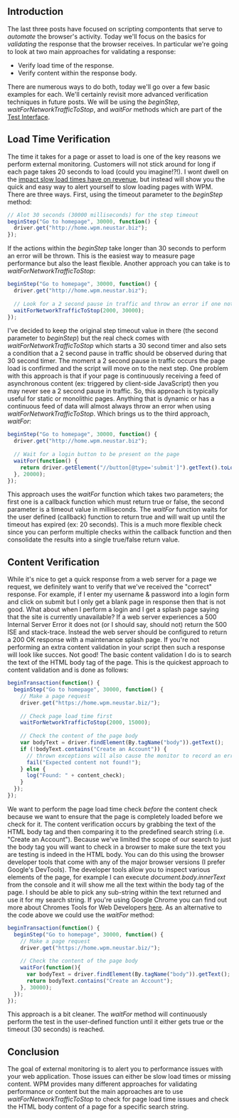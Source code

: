 ## Introduction
The last three posts have focused on scripting compontents that serve to _automate_ the browser's activity.  Today we'll focus on the basics for _validating_ the response that the browser receives.  In particular we're going to look at two main approaches for validating a response:

- Verify load time of the response.
- Verify content within the response body.

There are numerous ways to do both, today we'll go over a few basic examples for each.  We'll certainly revisit more advanced verification techniques in future posts.  We will be using the _beginStep_, _waitForNetworkTrafficToStop_, and _waitFor_ methods which are part of the [Test Interface](http://docs.wpm.neustar.biz/testscript-api/biz/neustar/wpm/api/Test.html).

## Load Time Verification
The time it takes for a page or asset to load is one of the key reasons we perform external monitoring.  Customers will not stick around for long if each page takes 20 seconds to load (could you imagine!?!).  I wont dwell on the [impact slow load times have on revenue](https://medium.com/@vikigreen/impact-of-slow-page-load-time-on-website-performance-40d5c9ce568a), but instead will show you the quick and easy way to alert yourself to slow loading pages with WPM.  There are three ways.  First, using the timeout parameter to the _beginStep_ method:

```javascript
// Alot 30 seconds (30000 milliseconds) for the step timeout
beginStep("Go to homepage", 30000, function() {
  driver.get("http://home.wpm.neustar.biz");
});
```
If the actions within the _beginStep_ take longer than 30 seconds to perform an error will be thrown.  This is the easiest way to measure page performance but also the least flexible.  Another approach you can take is to _waitForNetworkTrafficToStop_:

```javascript
beginStep("Go to homepage", 30000, function() {
  driver.get("http://home.wpm.neustar.biz");
  
  // Look for a 2 second pause in traffic and throw an error if one not found after 30 seconds 
  waitForNetworkTrafficToStop(2000, 30000);
});
```

I've decided to keep the original step timeout value in there (the second parameter to _beginStep_) but the real check comes with _waitForNetworkTrafficToStop_ which starts a 30 second timer and also sets a condition that a 2 second pause in traffic should be observed during that 30 second timer.  The moment a 2 second pause in traffic occurs the page load is confirmed and the script will move on to the next step.  One problem with this approach is that if your page is continuously receiving a feed of asynchronous content (ex: triggered by client-side JavaScript) then you may never see a 2 second pause in traffic.  So, this approach is typically useful for static or monolithic pages.  Anything that is dynamic or has a continuous feed of data will almost always throw an error when using _waitForNetworkTrafficToStop_.  Which brings us to the third approach, _waitFor_:

```javascript
beginStep("Go to homepage", 30000, function() {
  driver.get("http://home.wpm.neustar.biz");
  
  // Wait for a login button to be present on the page
  waitFor(function() {
    return driver.getElement("//button[@type='submit']").getText().toLowerCase().startsWith("login")
  }, 20000);
});
```

This approach uses the _waitFor_ function which takes two parameters; the first one is a callback function which must return true or false, the second parameter is a timeout value in milliseconds.  The _waitFor_ function waits for the user defined (callback) function to return true and will wait up until the timeout has expired (ex: 20 seconds).  This is a much more flexible check since you can perform multiple checks within the callback function and then consolidate the results into a single true/false return value.  

## Content Verification
While it's nice to get a quick response from a web server for a page we request, we definitely want to verify that we've received the "correct" response.  For example, if I enter my username & password into a login form and click on submit but I only get a blank page in response then that is not good.  What about when I perform a login and I get a splash page saying that the site is currently unavailable?  If a web server experiences a 500 Internal Server Error it does not (or I should say, should not) return the 500 ISE and stack-trace.  Instead the web server should be configured to return a 200 OK response with a maintenance splash page.  If you're not performing an extra content validation in your script then such a response will look like succes. Not good!  The basic content validation I do is to search the text of the HTML body tag of the page.  This is the quickest approach to content validation and is done as follows:

```javascript
beginTransaction(function() { 
  beginStep("Go to homepage", 30000, function() {
    // Make a page request
    driver.get("https://home.wpm.neustar.biz/");
    
    // Check page load time first
    waitForNetworkTrafficToStop(2000, 15000);
    
    // Check the content of the page body
    var bodyText = driver.findElement(By.tagName("body")).getText();
    if (!bodyText.contains("Create an Account")) {
      // thrown exceptions will also cause the monitor to record an error
      fail("Expected content not found!");
    } else {
      log("Found: " + content_check);
    }
  });
});
```

We want to perform the page load time check _before_ the content check because we want to ensure that the page is completely loaded before we check for it.  The content verification occurs by grabbing the text of the HTML body tag and then comparing it to the predefined search string (i.e. "Create an Account").  Because we've limited the scope of our search to just the body tag you will want to check in a browser to make sure the text you are testing is indeed in the HTML body.  You can do this using the browser developer tools that come with any of the major browser versions (I prefer Google's DevTools).  The developer tools allow you to inspect various elements of the page, for example I can execute _document.body.innerText_ from the console and it will show me all the text within the body tag of the page.  I should be able to pick any sub-string within the text returned and use it for my search string.  If you're using Google Chrome you can find out more about Chromes Tools for Web Developers [here](https://developers.google.com/web/tools/chrome-devtools/console/expressions).  As an alternative to the code above we could use the _waitFor_ method:

```javascript
beginTransaction(function() { 
  beginStep("Go to homepage", 30000, function() {
    // Make a page request
    driver.get("https://home.wpm.neustar.biz/");
    
    // Check the content of the page body
    waitFor(function(){
      var bodyText = driver.findElement(By.tagName("body")).getText();
      return bodyText.contains("Create an Account");
    }, 30000);
  });
});
```

This approach is a bit cleaner.  The _waitFor_ method will continuously perform the test in the user-defined function until it either gets true or the timeout (30 seconds) is reached.

## Conclusion
The goal of external monitoring is to alert you to performance issues with your web application.  Those issues can either be slow load times or missing content.  WPM provides many different approaches for validating performance or content but the main approaches are to use _waitForNetworkTrafficToStop_ to check for page load time issues and check the HTML body content of a page for a specific search string.
